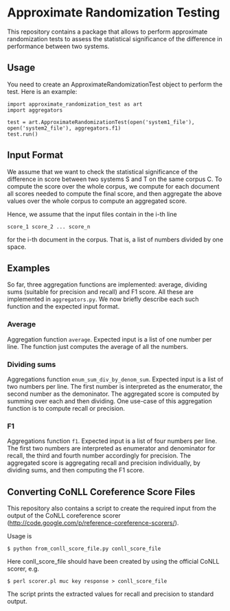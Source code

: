 # Approximate Randomization Testing


This repository contains a package that allows to perform approximate randomization tests to assess the statistical significance of the difference in performance between two systems.

## Usage

You need to create an ApproximateRandomizationTest object to perform the test. Here is an example:

```
import approximate_randomization_test as art
import aggregators

test = art.ApproximateRandomizationTest(open('system1_file'), open('system2_file'), aggregators.f1)
test.run()
```

## Input Format

We assume that we want to check the statistical significance of the difference in score between two systems S and T on the same corpus C. To compute the score over the whole corpus, we compute for each document all scores needed to compute the final score, and then aggregate the above values over the whole corpus to compute an aggregated score. 

Hence, we assume that the input files contain in the i-th line

```
score_1 score_2 ... score_n
```

for the i-th document in the corpus. That is, a list of numbers divided by one space.

## Examples

So far, three aggregation functions are implemented: average, dividing sums (suitable for precision and recall) and F1 score. All these are implemented in `aggregators.py`. We now briefly describe each such function and the expected input format.

### Average

Aggregation function `average`. Expected input is a list of one number per line. The function just computes the average of all the numbers.

### Dividing sums

Aggregations function `enum_sum_div_by_denom_sum`. Expected input is a list of two numbers per line. The first number is interpreted as the enumerator, the second number as the demoninator. The aggregated score is computed by summing over each and then dividing. One use-case of this aggregation function is to compute recall or precision.

### F1

Aggregations function `f1`. Expected input is a list of four numbers per line. The first two numbers are interpreted as enumerator and denominator for recall, the third and fourth number accordingly for precision. The aggregated score is aggregating recall and precision individually, by dividing sums, and then computing the F1 score.

## Converting CoNLL Coreference Score Files

This repository also contains a script to create the required input from the output of the CoNLL coreference scorer (http://code.google.com/p/reference-coreference-scorers/).

Usage is

```
$ python from_conll_score_file.py conll_score_file
```

Here conll_score_file should have been created by using the official CoNLL scorer, e.g.

```
$ perl scorer.pl muc key response > conll_score_file
```

The script prints the extracted values for recall and precision to standard output.
